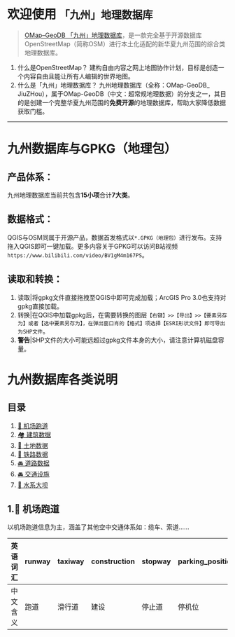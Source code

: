# 欢迎使用 `「九州」地理数据库`

> [OMap–GeoDB 「九州」地理数据库](https://his.lreept.space/openqgis/omap-geodb/)，是一款完全基于开源数据库OpenStreetMap（简称OSM）进行本土化适配的新华夏九州范围的综合类地理数据库。

1. 什么是OpenStreetMap？
   建构自由内容之网上地图协作计划，目标是创造一个内容自由且能让所有人编辑的世界地图。
2. 什么是「九州」地理数据库？
   九州地理数据库（全称：OMap-GeoDB_ JiuZHou），属于OMap-GeoDB（中文：超常规地理数据）的分支之一，其目的是创建一个完整华夏九州范围的**免费开源**的地理数据库，帮助大家降低数据获取门槛。

---

# 九州数据库与GPKG（地理包）

## **产品体系：**

九州地理数据库当前共包含**15小项**合计**7大类**。

## **数据格式：**

QGIS与OSM同属于开源产品，数据首发格式以`*.GPKG（地理包）`进行发布。支持拖入QGIS即可一键加载。更多内容关于GPKG可以访问B站视频`https://www.bilibili.com/video/BV1gM4m167PS`。

## **读取和转换：**

1. 读取|将gpkg文件直接拖拽至QGIS中即可完成加载；ArcGIS Pro 3.0也支持对gpkg直接加载。
2. 转换|在QGIS中加载gpkg后，在需要转换的图层`【右键】>>【导出】>>【要素另存为】或者【选中要素另存为】，在弹出窗口肖的【格式】项选择【ESRI形状文件】即可导出为SHP文件`。
3. **警告**|SHP文件的大小可能远超过gpkg文件本身的大小，请注意计算机磁盘容量。

# 九州数据库各类说明

## 目录

1. [🛫 机场跑道](#section1)
2. [🏘️ 建筑数据](#section2)
3. [🌳 土地数据](#section3)
4. [🚉 铁路数据](#section4)
5. [🚘️ 道路数据](#section5)
6. [🚘️ 交通设施](#section6)
7. [🌊 水系大坝](#section7)



## 1.🛫 机场跑道<a id="section1"></a>

以机场跑道信息为主，涵盖了其他空中交通体系如：缆车、索道……

| 英语词汇 | runway | taxiway | construction | stopway | parking_position | jet_bridge | goods | navigationaid | landing_light | taxilane | razed | aerodrome | displaced_threshold |
| ------- | ------- | ------ | ------- | -------- | ------- | ---------- | ----- | ------------- | ------------ | -------- | ----- | -------- | -------------------- |
| 中文含义 | 跑道   | 滑行道 | 建设          | 停止道  | 停机位           | 登机桥     | 货物  | 导航辅助设施 | 着陆灯        | 滑行道   | 拆除   | 飞机场   | 移动入口           |

